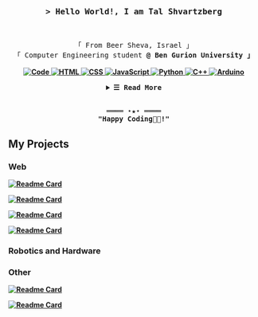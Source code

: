 

<!-- Intro  -->
<h3 align="center">
        <samp>&gt; Hello World!, I am
                <b><a>Tal Shvartzberg</a></b>
        </samp>
</h3>
<br>

<p align="center">
        <!-- Organisation  -->
        <samp>
                「 From Beer Sheva, Israel 」
                <br>
                「 Computer Engineering student <b target="_blank" href="https://in.bgu.ac.il/en/pages/default.aspx/">@ Ben Gurion University<b> 」
                <br>
                <br>
        </samp>
        <!-- Programming Languages -->
        <!-- Code logo -->
        <a href="https://github.com/talshva?tab=repositories" target="_blank"><img alt="Code"
                        src="https://img.shields.io/badge/-code-000000?style=flat-square&logo=Plex&logoColor=white">
        </a>
        <!-- HTML -->
        <a href="https://github.com/talshva?tab=repositories" target="_blank"><img alt="HTML"
                        src="https://img.shields.io/badge/-HTML-E34F26?style=flat-square&logo=HTML5&logoColor=white">
        </a>
        <!-- CSS  -->
        <a href="https://github.com/talshva?tab=repositories" target="_blank"><img alt="CSS"
                        src="https://img.shields.io/badge/-CSS-1572B6?style=flat-square&logo=CSS3&logoColor=white">
        </a>
        <!-- JavaScript -->
        <a href="https://github.com/talshva?tab=repositories" target="_blank"><img alt="JavaScript"
                        src="https://img.shields.io/badge/-JavaScript-F7DF1E?style=flat-square&logo=JavaScript&logoColor=white">
        </a>
        <!-- Python -->
        <a href="https://github.com/talshva?tab=repositories" target="_blank"><img alt="Python"
                        src="https://img.shields.io/badge/-Python-3776AB?style=flat-square&logo=Python&logoColor=white">
        </a>
        <!-- C++ -->
        <a href="https://github.com/talshva?tab=repositories" target="_blank"><img alt="C++"
                        src="https://img.shields.io/badge/-C++-9b3675?style=flat-square&logo=C%2B%2B&logoColor=white">
        </a>
        <!-- Arduino -->
        <a href="https://github.com/talshva?tab=repositories" target="_blank"><img alt="Arduino"
                        src="https://img.shields.io/badge/-Arduino-00979D?style=flat-square&logo=Arduino&logoColor=white">
        </a>
</p>

<!-- Details Section-->
<details align="center">
    <summary> <samp>&#9776; Read More</samp></summary>
    <p align="center">
        <br>
        <!-- Activity Widget -->
        <img alt="Tal Shvartzberg's GitHub Stats"
                src="https://github-readme-stats.vercel.app/api?username=talshva&show_icons=true&theme=radical" />
        <br>
        <!-- Social Links -->
        <p>Find me on</p>
        <!-- Gmail -->
        <a href="mailto:talshva@gmail.com" target="_blank"><img alt="Gmail"
                src="https://img.shields.io/badge/-Gmail-EA4335?style=flat-square&logo=Gmail&logoColor=white">
        </a>
        <!-- Facebook -->
        <a href="https://www.facebook.com/1TalShvartzberg" target="_blank"><img alt="Facebook"
                src="https://img.shields.io/badge/-Facebook-1877F2?style=flat-square&logo=Facebook&logoColor=white">
        </a>
        <!-- Instagram -->
        <a href="https://www.instagram.com/talshva/" target="_blank"><img alt="Instagram"
                src="https://img.shields.io/badge/-Instagram-E4405F?style=flat-square&logo=Instagram&logoColor=white">
        </a>
        <!-- Linkedin -->
        <a href="https://www.linkedin.com/in/TalShva/" target="_blank"><img alt="Linkedin"
                src="https://img.shields.io/badge/-Linkedin-0A66C2?style=flat-square&logo=Linkedin&logoColor=white">
        </a>
        <a href="https://github.com/talshva/github-profile-views-counter">
              <img src="https://komarev.com/ghpvc/?username=talshva">
         </a>
    </p>
</details>
<br>

<!-- Footer -->
<samp>
    <p align="center">
        ════ ⋆★⋆ ════
        <br>
        "Happy Coding👨‍💻!"
    </p>
</samp>


## My Projects

### Web

[![Readme Card](https://github-readme-stats.vercel.app/api/pin/?username=talshva&repo=MineSweeper)](https://github.com/talshva/MineSweeper)

[![Readme Card](https://github-readme-stats.vercel.app/api/pin/?username=talshva&repo=Game-of-Life)](https://github.com/talshva/Game-of-Life)

[![Readme Card](https://github-readme-stats.vercel.app/api/pin/?username=talshva&repo=OOP-Aquarium)](https://github.com/talshva/OOP-Aquarium)
        
[![Readme Card](https://github-readme-stats.vercel.app/api/pin/?username=talshva&repo=String-Encryption)](https://github.com/talshva/String-Encryption)        

### Robotics and Hardware


### Other
[![Readme Card](https://github-readme-stats.vercel.app/api/pin/?username=talshva&repo=Tic-Tac-Toe)](https://github.com/talshva/Tic-Tac-Toe)

[![Readme Card](https://github-readme-stats.vercel.app/api/pin/?username=talshva&repo=Ben-Gurion-University-Exercises)](https://github.com/talshva/Ben-Gurion-University-Exercises)

